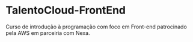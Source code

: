 # TalentoCloud-FrontEnd
Curso de introdução à programação com foco em Front-end patrocinado pela AWS em parceiria com Nexa.
